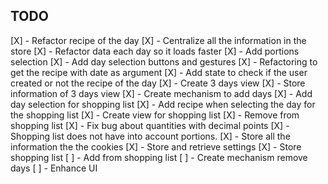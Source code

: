 ## TODO

[X] - Refactor recipe of the day
[X] - Centralize all the information in the store
[X] - Refactor data each day so it loads faster
[X] - Add portions selection
[X] - Add day selection buttons and gestures
[X] - Refactoring to get the recipe with date as argument
[X] - Add state to check if the user created or not the recipe of the day
[X] - Create 3 days view
[X] - Store information of 3 days view
[X] - Create mechanism to add days
[X] - Add day selection for shopping list
[X] - Add recipe when selecting the day for the shopping list
[X] - Create view for shopping list
[X] - Remove from shopping list
[X] - Fix bug about quantities with decimal points
[X] - Shopping list does not have into account portions.
[X] - Store all the information the the cookies
[X] - Store and retrieve settings
[X] - Store shopping list
[ ] - Add from shopping list
[ ] - Create mechanism remove days
[ ] - Enhance UI
